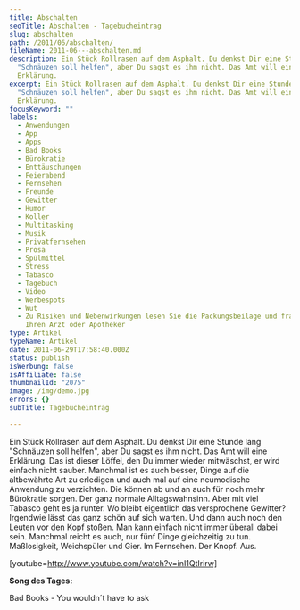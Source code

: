```yaml
---
title: Abschalten
seoTitle: Abschalten - Tagebucheintrag
slug: abschalten
path: /2011/06/abschalten/
fileName: 2011-06---abschalten.md
description: Ein Stück Rollrasen auf dem Asphalt. Du denkst Dir eine Stunde lang
  "Schnäuzen soll helfen", aber Du sagst es ihm nicht. Das Amt will eine
  Erklärung.
excerpt: Ein Stück Rollrasen auf dem Asphalt. Du denkst Dir eine Stunde lang
  "Schnäuzen soll helfen", aber Du sagst es ihm nicht. Das Amt will eine
  Erklärung.
focusKeyword: ""
labels:
  - Anwendungen
  - App
  - Apps
  - Bad Books
  - Bürokratie
  - Enttäuschungen
  - Feierabend
  - Fernsehen
  - Freunde
  - Gewitter
  - Humor
  - Koller
  - Multitasking
  - Musik
  - Privatfernsehen
  - Prosa
  - Spülmittel
  - Stress
  - Tabasco
  - Tagebuch
  - Video
  - Werbespots
  - Wut
  - Zu Risiken und Nebenwirkungen lesen Sie die Packungsbeilage und fragen Sie
    Ihren Arzt oder Apotheker
type: Artikel
typeName: Artikel
date: 2011-06-29T17:58:40.000Z
status: publish
isWerbung: false
isAffiliate: false
thumbnailId: "2075"
image: /img/demo.jpg
errors: {}
subTitle: Tagebucheintrag
  
---
```


Ein Stück Rollrasen auf dem Asphalt. Du denkst Dir eine Stunde lang "Schnäuzen
soll helfen", aber Du sagst es ihm nicht. Das Amt will eine Erklärung. Das ist
dieser Löffel, den Du immer wieder mitwäschst, er wird einfach nicht sauber.
Manchmal ist es auch besser, Dinge auf die altbewährte Art zu erledigen und auch
mal auf eine neumodische Anwendung zu verzichten. Die können ab und an auch für
noch mehr Bürokratie sorgen. Der ganz normale Alltagswahnsinn. Aber mit viel
Tabasco geht es ja runter. Wo bleibt eigentlich das versprochene Gewitter?
Irgendwie lässt das ganz schön auf sich warten. Und dann auch noch den Leuten
vor den Kopf stoßen. Man kann einfach nicht immer überall dabei sein. Manchmal
reicht es auch, nur fünf Dinge gleichzeitig zu tun. Maßlosigkeit, Weichspüler
und Gier. Im Fernsehen. Der Knopf. Aus.

[youtube=http://www.youtube.com/watch?v=inI1QtIrirw]

**Song des Tages:**

Bad Books - You wouldn´t have to ask

  